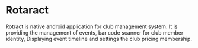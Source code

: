 # Rotaract
Rotract is native android application for club management system. It is providing the management of events, bar code scanner for club member identity, Displaying event timeline and settings the club pricing membership.
